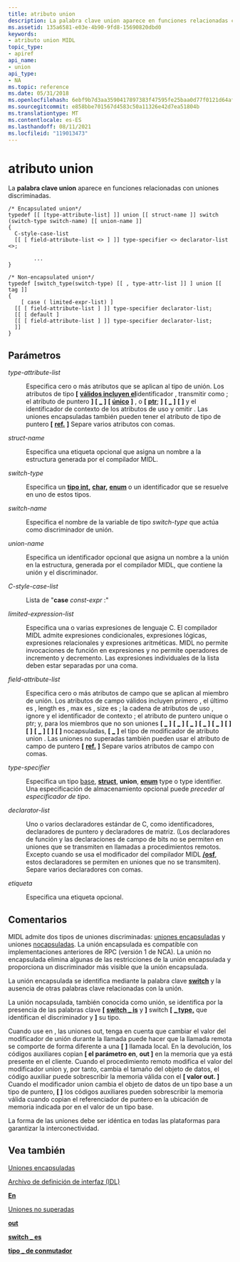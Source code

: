 ```yaml
---
title: atributo union
description: La palabra clave union aparece en funciones relacionadas con uniones discriminadas.
ms.assetid: 135a6581-e03e-4b90-9fd8-15690820dbd0
keywords:
- atributo union MIDL
topic_type:
- apiref
api_name:
- union
api_type:
- NA
ms.topic: reference
ms.date: 05/31/2018
ms.openlocfilehash: 6ebf9b7d3aa3590417897383f47595fe25baa0d77f0121d64af5242ba0c214d7
ms.sourcegitcommit: e858bbe701567d4583c50a11326e42d7ea51804b
ms.translationtype: MT
ms.contentlocale: es-ES
ms.lasthandoff: 08/11/2021
ms.locfileid: "119013473"
---
```

# <a name="union-attribute"></a>atributo union

La **palabra clave union** aparece en funciones relacionadas con uniones discriminadas.

``` syntax
/* Encapsulated union*/
typedef [[ [type-attribute-list] ]] union [[ struct-name ]] switch (switch-type switch-name) [[ union-name ]] 
{
  C-style-case-list 
  [[ [ field-attribute-list <> ] ]] type-specifier <> declarator-list <>;

        ...
}

/* Non-encapsulated union*/
typedef [switch_type(switch-type) [[ , type-attr-list ]] ] union [[ tag ]] 
{ 
    [ case ( limited-expr-list) ]
  [[ [ field-attribute-list ] ]] type-specifier declarator-list;
  [[ [ default ]
  [[ [ field-attribute-list ] ]] type-specifier declarator-list;
  ]]
}
```

## <a name="parameters"></a>Parámetros

<dl> <dt>

*type-attribute-list* 
</dt> <dd>

Especifica cero o más atributos que se aplican al tipo de unión. Los atributos de tipo **\[** [**válidos incluyen el**](handle.md)identificador , transmitir como ; el atributo de puntero **\]** **\[** [**\_**](transmit-as.md) **\]** **\[** [**único**](unique.md) **\]** , o **\[** [**ptr**](ptr.md); **\]** **\[** [**\_**](context-handle.md) **\]** **\[** [](ignore.md) **\]** y el identificador de contexto de los atributos de uso y omitir . Las uniones encapsuladas también pueden tener el atributo de tipo de puntero **\[** [**ref.**](ref.md) **\]** Separe varios atributos con comas.

</dd> <dt>

*struct-name* 
</dt> <dd>

Especifica una etiqueta opcional que asigna un nombre a la estructura generada por el compilador MIDL.

</dd> <dt>

*switch-type* 
</dt> <dd>

Especifica un [**tipo int,**](int.md) [**char,**](char-idl.md) [**enum**](enum.md) o un identificador que se resuelve en uno de estos tipos.

</dd> <dt>

*switch-name* 
</dt> <dd>

Especifica el nombre de la variable de tipo *switch-type* que actúa como discriminador de unión.

</dd> <dt>

*union-name* 
</dt> <dd>

Especifica un identificador opcional que asigna un nombre a la unión en la estructura, generada por el compilador MIDL, que contiene la unión y el discriminador.

</dd> <dt>

*C-style-case-list* 
</dt> <dd>

Lista de "**case** *const-expr* :"

</dd> <dt>

*limited-expression-list* 
</dt> <dd>

Especifica una o varias expresiones de lenguaje C. El compilador MIDL admite expresiones condicionales, expresiones lógicas, expresiones relacionales y expresiones aritméticas. MIDL no permite invocaciones de función en expresiones y no permite operadores de incremento y decremento. Las expresiones individuales de la lista deben estar separadas por una coma.

</dd> <dt>

*field-attribute-list* 
</dt> <dd>

Especifica cero o más atributos de campo que se aplican al miembro de unión. Los atributos de campo válidos incluyen primero , el último es , length es , max es , size es ; la cadena de atributos de uso , ignore y el identificador de contexto ; el atributo de puntero unique o ptr; y, para los miembros que no son uniones **\[** [**\_**](first-is.md) **\]** **\[** [**\_**](last-is.md) **\]** **\[** [**\_**](length-is.md) **\]** **\[** [**\_**](max-is.md) **\]** **\[** [**\_**](size-is.md) **\]** **\[** [](string.md) **\]** **\[** [](ignore.md) **\]** **\[** [**\_**](context-handle.md) **\]** **\[** [](unique.md) **\]** **\[** [](ptr.md) **\]** nocapsuladas, **\[** [**\_**](switch-type.md) **\]** el tipo de modificador de atributo union . Las uniones no superadas también pueden usar el atributo de campo de puntero **\[** [**ref.**](ref.md) **\]** Separe varios atributos de campo con comas.

</dd> <dt>

*type-specifier* 
</dt> <dd>

Especifica un tipo [base](midl-base-types.md), [**struct**](struct.md), **union**, [**enum**](enum.md) type o type identifier. Una especificación de almacenamiento opcional puede *preceder al especificador de tipo*.

</dd> <dt>

*declarator-list* 
</dt> <dd>

Uno o varios declaradores estándar de C, como identificadores, declaradores de puntero y declaradores de matriz. (Los declaradores de función y las declaraciones de campo de bits no se permiten en uniones que se transmiten en llamadas a procedimientos remotos. Excepto cuando se usa el modificador del compilador MIDL [**/osf**](-osf.md), estos declaradores se permiten en uniones que no se transmiten). Separe varios declaradores con comas.

</dd> <dt>

*etiqueta* 
</dt> <dd>

Especifica una etiqueta opcional.

</dd> </dl>

## <a name="remarks"></a>Comentarios

MIDL admite dos tipos de uniones discriminadas: [uniones encapsuladas](encapsulated-unions.md) y uniones [nocapsuladas](nonencapsulated-unions.md). La unión encapsulada es compatible con implementaciones anteriores de RPC (versión 1 de NCA). La unión no encapsulada elimina algunas de las restricciones de la unión encapsulada y proporciona un discriminador más visible que la unión encapsulada.

La unión encapsulada se identifica mediante la palabra clave [**switch**](switch.md) y la ausencia de otras palabras clave relacionadas con la unión.

La unión nocapsulada, también conocida como unión, se identifica por la presencia de las palabras clave **\[** [**switch \_ is**](switch-is.md) y **\]** switch **\[** [**\_ type,**](switch-type.md) que identifican el discriminador y **\]** su tipo.

Cuando use en , las uniones out, tenga en cuenta que cambiar el valor del modificador de unión durante la llamada puede hacer que la llamada remota se comporte de forma diferente a una **\[** [](in.md) [](out-idl.md) **\]** llamada local. En la devolución, los códigos auxiliares copian **\[ el parámetro en**, **out \]** en la memoria que ya está presente en el cliente. Cuando el procedimiento remoto modifica el valor del modificador union y, por tanto, cambia el tamaño del objeto de datos, el código auxiliar puede sobrescribir la memoria válida con el **\[ valor out. \]** Cuando el modificador union cambia el objeto de datos de un tipo base a un tipo de puntero, **\[ \]** los códigos auxiliares pueden sobrescribir la memoria válida cuando copian el referenciador de puntero en la ubicación de memoria indicada por en el valor de un tipo base.

La forma de las uniones debe ser idéntica en todas las plataformas para garantizar la interconectividad.

## <a name="see-also"></a>Vea también

<dl> <dt>

[Uniones encapsuladas](encapsulated-unions.md)
</dt> <dt>

[Archivo de definición de interfaz (IDL)](interface-definition-idl-file.md)
</dt> <dt>

[**En**](in.md)
</dt> <dt>

[Uniones no superadas](nonencapsulated-unions.md)
</dt> <dt>

[**out**](out-idl.md)
</dt> <dt>

[**switch \_ es**](switch-is.md)
</dt> <dt>

[**tipo \_ de conmutador**](switch-type.md)
</dt> </dl>

 

 




